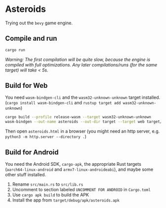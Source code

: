 # Asteroids

Trying out the `bevy` game engine.

## Compile and run

```sh
cargo run
```

*Warning: The first compilation will be quite slow, because the engine is compiled with full optimizations. Any later compilations/runs (for the same target) will take < 5s.*

## Build for Web

You need `wasm-bindgen-cli` and the `wasm32-unknown-unknown` target installed. (`cargo install wasm-bindgen-cli` and `rustup target add wasm32-unknown-unknown`)

```sh
cargo build --profile release-wasm --target wasm32-unknown-unknown
wasm-bindgen --out-name asteroids --out-dir target --target web target/wasm32-unknown-unknown/release-wasm/asteroids.wasm
```

Then open `asteroids.html` in a browser (you might need an http server, e.g. `python3 -m http.server --directory .`)

## Build for Android

You need the Android SDK, `cargo-apk`, the appropriate Rust targets (`aarch64-linux-android` and `armv7-linux-androideabi`), and maybe some other stuff installed.

1. Rename `src/main.rs` to `src/lib.rs`
2. Uncomment to section labeled `UNCOMMENT FOR ANDROID` in `Cargo.toml`
3. Use `cargo apk build` to build the APK
4. Install the app from `target/debug/apk/asteroids.apk`
